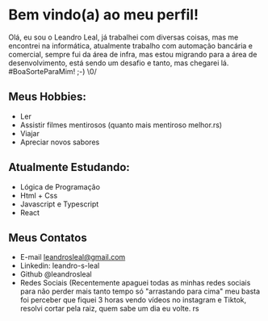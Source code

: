 # Bem vindo(a) ao meu perfil!

Olá, eu sou o Leandro Leal, já trabalhei com diversas coisas, 
mas me encontrei na informática, atualmente trabalho com automação bancária
e comercial, sempre fui da área de infra, mas estou migrando para
a área de desenvolvimento, está sendo um desafio e tanto, mas chegarei lá.
#BoaSorteParaMim! ;-) \0/

## Meus Hobbies:

- Ler
- Assistir filmes mentirosos (quanto mais mentiroso melhor.rs)
- Viajar
- Apreciar novos sabores

##  Atualmente Estudando:

- Lógica de Programação
- Html + Css
- Javascript e Typescript
- React

## Meus Contatos

- E-mail leandrosleal@gmail.com
- Linkedin: leandro-s-leal
- Github @leandrosleal
- Redes Sociais (Recentemente apaguei todas as minhas redes sociais para não perder 
mais tanto tempo só "arrastando para cima" meu basta foi perceber que fiquei 3 horas vendo
vídeos no instagram e Tiktok, resolvi cortar pela raiz, quem sabe um dia eu volte. rs
